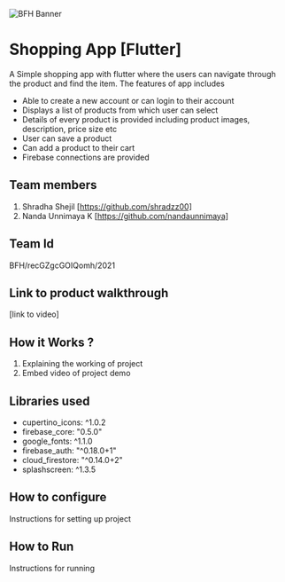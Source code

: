 ![BFH Banner](https://trello-attachments.s3.amazonaws.com/542e9c6316504d5797afbfb9/542e9c6316504d5797afbfc1/39dee8d993841943b5723510ce663233/Frame_19.png)
# Shopping App [Flutter]
A Simple shopping app with flutter where the users can navigate through the product and find the item.
The features of app includes
- Able to create a new account or can login to their account
- Displays a list of products from which user can select
- Details of every product is provided including product images, description, price size etc
- User can save a product
- Can add a product to their cart
- Firebase connections are provided
## Team members
1. Shradha Shejil [https://github.com/shradzz00]
2. Nanda Unnimaya K [https://github.com/nandaunnimaya]
## Team Id
BFH/recGZgcGOIQomh/2021
## Link to product walkthrough
[link to video]
## How it Works ?
1. Explaining the working of project
2. Embed video of project demo
## Libraries used
- cupertino_icons: ^1.0.2
- firebase_core: "0.5.0"
- google_fonts: ^1.1.0
- firebase_auth: "^0.18.0+1"
- cloud_firestore: "^0.14.0+2"
- splashscreen: ^1.3.5
## How to configure
Instructions for setting up project
## How to Run
Instructions for running
